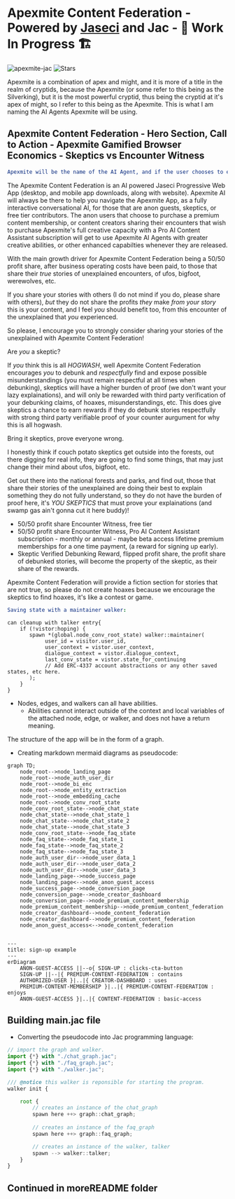 # Apexmite Content Federation - Powered by [Jaseci](https://github.com/Jaseci-Labs/jaseci) and Jac - 🚧 Work In Progress 🏗

<p align="left"> 
<img src="https://komarev.com/ghpvc/?username=apexmite-jac&label=Profile%20views&color=f79952&style=flat" alt="apexmite-jac" /> 
<img alt="Stars" src="https://img.shields.io/github/stars/WrappedUsername/apexmite-jac?style=flat-square&labelColor=343b41"/>
</p>

Apexmite is a combination of apex and might, and it is more of a title in the realm of cryptids, because the Apexmite (or some refer to this being as the Silverking), but it is the most powerful cryptid, thus being the cryptid at it's apex of might, so I refer to this being as the Apexmite. This is what I am naming the AI Agents Apexmite will be using.

## Apexmite Content Federation - Hero Section, Call to Action - Apexmite Gamified Browser Economics - Skeptics vs Encounter Witness

```yml
Apexmite will be the name of the AI Agent, and if the user chooses to enable AI voice and avatar, Apexmite will read the hero section below: 
```

The Apexmite Content Federation is an AI powered Jaseci Progressive Web App (desktop, and mobile app downloads, along with website). Apexmite AI will always be there to help you navigate the Apexmite App, as a fully interactive conversational AI, for those that are anon guests, skeptics, or free tier contributors. The anon users that choose to purchase a premium content membership, or content creators sharing their encounters that wish to purchase Apexmite's full creative capacity with a Pro AI Content Assistant subscription will get to use Apexmite AI Agents with greater creative abilities, or other enhanced capabilties whenever they are released.

With the main growth driver for Apexmite Content Federation being a 50/50 profit share, after business operating costs have been paid, to those that share their *true* stories of unexplained encounters, of ufos, bigfoot, werewolves, etc.

If you share your stories with others (I do not mind if you do, please share with others), *but* they do not share the profits *they* make *from your story* this is your content, and I feel *you* should benefit too, from this encounter of the unexplained that *you* experienced.

So please, I encourage you to strongly consider sharing your stories of the unexplained with Apexmite Content Federation!

Are *you* a skeptic?

If *you* think this is all *HOGWASH*, well Apexmite Content Federation encourages *you* to debunk and *respectfully* find and expose possible misunderstandings (you must remain respectful at all times when debunking), skeptics will have a higher burden of proof (we don't want your lazy explainations), and will only be rewarded with third party verification of your debunking claims, of hoaxes, misunderstandings, etc. This does give skeptics a chance to earn rewards if they do debunk stories respectfully with strong third party verifiable proof of your counter aurgument for why this is all hogwash.

Bring it skeptics, prove everyone wrong.

I honestly think if couch potato skeptics get outside into the forests, out there digging for real info, they are going to find some things, that may just change their mind about ufos, bigfoot, etc.

Get out there into the national forests and parks, and find out, those that share their stories of the unexplained are doing their best to explain something they do not fully understand, so they do not have the burden of proof here, it's *YOU SKEPTICS* that must prove your explainations (and swamp gas ain't gonna cut it here buddy)!

- 50/50 profit share Encounter Witness, free tier
- 50/50 profit share Encounter Witness, Pro AI Content Assistant subscription - monthly or annual - maybe beta access lifetime premium memberships for a one time payment, (a reward for signing up early).
- Skeptic Verified Debunking Reward, flipped profit share, the profit share of debunked stories, will become the property of the skeptic, as their share of the rewards.

Apexmite Content Federation will provide a fiction section for stories that are not true, so please do not create hoaxes because we encourage the skeptics to find hoaxes, it's like a contest or game.

```yml
Saving state with a maintainer walker:
```

```jac
can cleanup with talker entry{
    if (!vistor:hoping) {
       spawn *(global.node_conv_root_state) walker::maintainer(
            user_id = visitor.user_id,
            user_context = vistor.user_context,
            dialogue_context = vistor.dialogue_context,
            last_conv_state = vistor.state_for_continuing
            // Add ERC-4337 account abstractions or any other saved states, etc here.
       );
    }
}
```

- Nodes, edges, and walkers can all have abilities.
  - Abilities cannot interact outside of the context and local variables of the attached node, edge, or walker, and does not have a return meaning.

The structure of the app will be in the form of a graph.

- Creating markdown mermaid diagrams as pseudocode:

```mermaid
graph TD;
    node_root-->node_landing_page
    node_root-->node_auth_user_dir
    node_root-->node_bi_enc
    node_root-->node_entity_extraction
    node_root-->node_embedding_cache
    node_root-->node_conv_root_state
    node_conv_root_state-->node_chat_state
    node_chat_state-->node_chat_state_1
    node_chat_state-->node_chat_state_2
    node_chat_state-->node_chat_state_3
    node_conv_root_state-->node_faq_state
    node_faq_state-->node_faq_state_1
    node_faq_state-->node_faq_state_2
    node_faq_state-->node_faq_state_3
    node_auth_user_dir-->node_user_data_1
    node_auth_user_dir-->node_user_data_2
    node_auth_user_dir-->node_user_data_3
    node_landing_page-->node_success_page
    node_landing_page<-->node_anon_guest_access
    node_success_page-->node_conversion_page
    node_conversion_page-->node_creator_dashboard
    node_conversion_page-->node_premium_content_membership
    node_premium_content_membership-->node_premium_content_federation
    node_creator_dashboard-->node_content_federation
    node_creator_dashboard-->node_premium_content_federation
    node_anon_guest_access<-->node_content_federation
```

```mermaid

---
title: sign-up example
---
erDiagram
    ANON-GUEST-ACCESS ||--o{ SIGN-UP : clicks-cta-button
    SIGN-UP ||--|{ PREMIUM-CONTENT-FEDERATION : contains
    AUTHORIZED-USER }|..|{ CREATOR-DASHBOARD : uses
    PREMIUM-CONTENT-MEMBERSHIP }|..|{ PREMIUM-CONTENT-FEDERATION : enjoys
    ANON-GUEST-ACCESS }|..|{ CONTENT-FEDERATION : basic-access
```

## Building main.jac file

- Converting the pseudocode into Jac programming language:

```typescript
// import the graph and walker.
import {*} with "./chat_graph.jac";
import {*} with "./faq_graph.jac";
import {*} with "./walker.jac";

/// @notice this walker is reponsible for starting the program.
walker init {

    root {
        // creates an instance of the chat_graph
        spawn here ++> graph::chat_graph;
        
        // creates an instance of the faq_graph
        spawn here ++> graph::faq_graph;

        // creates an instance of the walker, talker
        spawn --> walker::talker;
    }
}
```

## Continued in moreREADME folder
